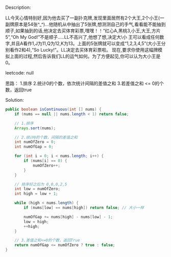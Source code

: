Description:

LL今天心情特别好,因为他去买了一副扑克牌,发现里面居然有2个大王,2个小王(一副牌原本是54张^_^)...他随机从中抽出了5张牌,想测测自己的手气,看看能不能抽到顺子,如果抽到的话,他决定去买体育彩票,嘿嘿！！“红心A,黑桃3,小王,大王,方片5”,“Oh My God!”不是顺子.....LL不高兴了,他想了想,决定大\小 王可以看成任何数字,并且A看作1,J为11,Q为12,K为13。上面的5张牌就可以变成“1,2,3,4,5”(大小王分别看作2和4),“So Lucky!”。LL决定去买体育彩票啦。 现在,要求你使用这幅牌模拟上面的过程,然后告诉我们LL的运气如何。为了方便起见,你可以认为大小王是0。
 
leetcode: null

思路：
1.排序
2.统计0的个数，依次统计间隔的差值之和
3.若差值之和 <= 0的个数，返回true

Solution:

```java
public boolean isContinuous(int [] nums) {
    if (nums == null || nums.length < 1) return false;

    // 1.排序 
    Arrays.sort(nums);

    // 2.统计0的个数，间隔的差值之和 
    int numOfZero = 0;
    int numOfGap = 0;

    for (int i = 0; i < nums.length; i++) {
        if (nums[i] == 0) {
            numOfZero++;
        } 
    }

    // 排序好之后为 0,0,0,2,5
    int low = numOfZero;
    int high = low + 1;

    while (high < nums.length) {
        if (nums[low] == nums[high]) return false; // 大小一样

        numOfGap += nums[high] - nums[low] - 1;
        low = high;
        ++high;
    }

    // 3.差值之和<=0的个数，返回True
    return numOfGap <= numOfZero ? true : false;
}
```